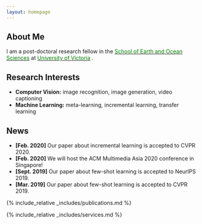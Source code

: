 ```yaml
---
layout: homepage
---
```


## About Me

I am a post-doctoral research fellow in the <a href="https://www.uvic.ca/science/seos/index.php/"><font color="green">School of Earth and Ocean Sciences</font></a> at <a href="https://www.uvic.ca/"><font color="green">University of Victoria</font></a> .

## Research Interests

- **Computer Vision:** image recognition, image generation, video captioning
- **Machine Learning:** meta-learning, incremental learning, transfer learning

## News

- **[Feb. 2020]** Our paper about incremental learning is accepted to CVPR 2020.
- **[Feb. 2020]** We will host the ACM Multimedia Asia 2020 conference in Singapore!
- **[Sept. 2019]** Our paper about few-shot learning is accepted to NeurIPS 2019.
- **[Mar. 2019]** Our paper about few-shot learning is accepted to CVPR 2019.

{% include_relative _includes/publications.md %}

{% include_relative _includes/services.md %}
